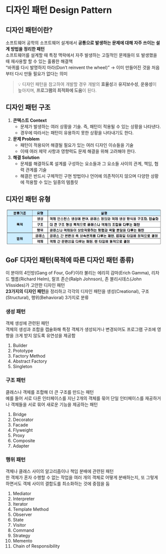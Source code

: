 # 디자인 패턴 Design Pattern

## 디자인 패턴이란?
소프트웨어 공학의 소프트웨어 설계에서 **공통으로 발생하는 문제에 대해 자주 쓰이는 설계 방법을 정리한 패턴**   
소프트웨어를 설계할 때 특정 맥락에서 자주 발생하는 고질적인 문제들이 또 발생했을 때 재사용할 할 수 있는 훌륭한 해결책   
“바퀴를 다시 발명하지 마라(Don’t reinvent the wheel)” → 이미 만들어진 것을 처음부터 다시 만들 필요가 없다는 의미
> 💡 디자인 패턴을 참고하여 개발할 경우 개발의 **효율성**과 **유지보수성**, **운용성**이 높아지며, **프로그램의 최적화에 도움**이 된다.

## 디자인 패턴 구조
1. **콘텍스트 Context**
    - 문제가 발생하는 여러 상황을 기술. 즉, 패턴이 적용될 수 있는 상황을 나타낸다.
    - 경우에 따라서는 패턴이 유용하지 못한 상황을 나타내기도 한다.
2. **문제 Problem**
    - 패턴이 적용되어 해결될 필요가 있는 여러 디자인 이슈들을 기술
    - 이때 여러 제약 사항과 영향력도 문제 해결을 위해 고려해야 한다.
3. **해결 Solution**
    - 문제를 해결하도록 설계를 구성하는 요소들과 그 요소들 사이의 관계, 책임, 협력 관계를 기술
    - 해결은 반드시 구체적인 구현 방법이나 언어에 의존적이지 않으며 다양한 상황에 적용할 수 있는 일종의 템플릿

## 디자인 패턴 유형
![디자인 패턴 유형](./images/디자인%20패턴%20유형.jpg)

## GoF 디자인 패턴(목적에 따른 디자인 패턴 종류)
이 분야의 4인방(Gang of Four, GoF)이라 불리는 에리히 감마(Erich Gamma), 리차드 헬름(Richard Helm), 랄프 존슨(Ralph Johnson), 존 블리시데스(John Vlissides)가 고안한 디자인 패턴   
**23가지의 디자인 패턴**을 정리하고 각각의 디자인 패턴을 생성(Creational), 구조(Structural), 행위(Behavioral) 3가지로 분류

### 생성 패턴
객체 생성에 관련된 패턴   
객체의 생성과 조합을 캡슐화해 특정 객체가 생성되거나 변경되어도 프로그램 구조에 영향을 크게 받지 않도록 유연성을 제공함
1. Builder
2. Prototype
3. Factory Method
4. Abstract Factory
5. Singleton

### 구조 패턴
클래스나 객체를 조합해 더 큰 구조를 만드는 패턴   
예를 들어 서로 다른 인터페이스를 지닌 2개의 객체를 묶어 단일 인터페이스를 재공하거나 객체들을 서로 묶어 새로운 기능을 제공하는 패턴
1. Bridge
2. Decorator
3. Facade
4. Flyweight
5. Proxy
6. Composite
7. Adapter

### 행위 패턴
객체나 클래스 사이의 알고리즘이나 책임 분배에 관련된 패턴   
한 객체가 혼자 수행할 수 없는 작업을 여러 개의 객체로 어떻게 분배하는지, 또 그렇게 하면서도 객체 사이의 결합도를 최소화하는 것에 중점을 둠
1. Mediator
2. Interpreter
3. Iterator
4. Template Method
5. Observer
6. State
7. Visitor
8. Command
9. Strategy
10. Memento
11. Chain of Responsibility
